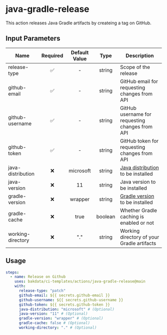 # java-gradle-release

This action releases Java Gradle artifacts by createing a tag on GitHub.

## Input Parameters

| Name              | Required | Default Value |  Type   | Description                                                                                                   |
| ----------------- | :------: | :-----------: | :-----: | ------------------------------------------------------------------------------------------------------------- |
| release-type      |    ✅    |       -       | string  | Scope of the release                                                                                          |
| github-email      |    ✅    |       -       | string  | GitHub email for requesting changes from API                                                                  |
| github-username   |    ✅    |       -       | string  | GitHub username for requesting changes from API                                                               |
| github-token      |    ✅    |       -       | string  | GitHub token for requesting changes from API                                                                  |
| java-distribution |    ❌    |   microsoft   | string  | [Java distribution](https://github.com/actions/setup-java#supported-distributions) to be installed            |
| java-version      |    ❌    |      11       | string  | Java version to be installed                                                                                  |
| gradle-version    |    ❌    |    wrapper    | string  | [Gradle version](https://github.com/gradle/gradle-build-action#use-a-specific-gradle-version) to be installed |
| gradle-cache      |    ❌    |     true      | boolean | Whether Gradle caching is enabled or not                                                                      |
| working-directory |    ❌    |      "."      | string  | Working directory of your Gradle artifacts                                                                    |

## Usage

```yaml
steps:
  - name: Release on Github
    uses: bakdata/ci-templates/actions/java-gradle-release@main
    with:
      release-type: "patch"
      github-email: ${{ secrets.github-email }}
      github-username: ${{ secrets.github-username }}
      github-token: ${{ secrets.github-token }}
      java-distribution: "microsoft" # (Optional)
      java-version: "11" # (Optional)
      gradle-version: "wrapper" # (Optional)
      gradle-cache: false # (Optional)
      working-directory: "." # (Optional)
```
